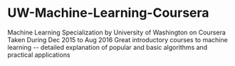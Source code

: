 # UW-Machine-Learning-Coursera
Machine Learning Specialization by University of Washington on Coursera
Taken During Dec 2015 to Aug 2016
Great introductory courses to machine learning -- detailed explanation of popular and basic algorithms and practical applications
